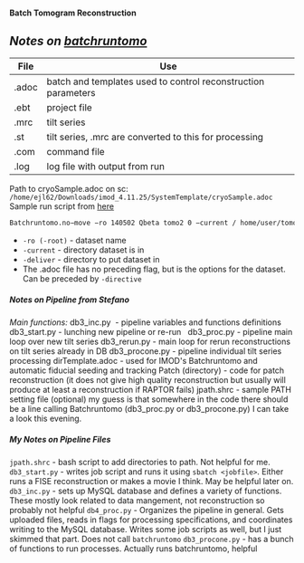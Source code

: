  #### Batch Tomogram Reconstruction
***Notes on [batchruntomo](https://bio3d.colorado.edu/imod/doc/man/batchruntomo.html#TOP)***
- 

| File  | Use                                                           |
| ----- | ------------------------------------------------------------- |
| .adoc | batch and templates used to control reconstruction parameters |
| .ebt  | project file                                                  |
| .mrc  | tilt series                                                   |
| .st   | tilt series, .mrc are converted to this for processing        |
| .com  | command file                                                  |
| .log  | log file with output from run                                 |
Path to cryoSample.adoc on sc: `/home/ejl62/Downloads/imod_4.11.25/SystemTemplate/cryoSample.adoc`
Sample run script from [here](https://liacs.leidenuniv.nl/assets/Bachelorscripties/Inf-studiejaar-2014-2015/2014-2015SimonRKlaver.pdf)
```bash title:sample_batchruntomo
Batchruntomo.no−move −ro 140502 Qbeta tomo2 0 −current / home/user/tomo/Qbeta −deliver /home/tomography/ ResultatenSimon/Qbeta✩{i} /home/user/tomo/ batchQbetatest . adoc
```
- `-ro (-root)` - dataset name
- `-current` - directory dataset is in
- `-deliver` - directory to put dataset in
- The .adoc file has no preceding flag, but is the options for the dataset. Can be preceded by `-directive`

##### Notes on Pipeline from Stefano
*Main functions:*
db3_inc.py  - pipeline variables and functions definitions
db3_start.py - lunching new pipeline or re-run  
db3_proc.py - pipeline main loop over new tilt series
db3_rerun.py - main loop for rerun reconstructions on tilt series already in DB
db3_procone.py - pipeline individual tilt series processing
dirTemplate.adoc - used for IMOD's Batchruntomo and automatic fiducial seeding and tracking
Patch (directory) - code for patch reconstruction (it does not give high quality reconstruction but usually will produce at least a reconstruction if RAPTOR fails)
jpath.shrc - sample PATH setting file (optional)
my guess is that somewhere in the code there should be a line calling Batchruntomo (db3_proc.py or db3_procone.py) I can take a look this evening.
##### My Notes on Pipeline Files
`jpath.shrc` - bash script to add directories to path. Not helpful for me.
`db3_start.py` - writes job script and runs it using `sbatch <jobfile>`. Either runs a FISE reconstruction or makes a movie I think. May be helpful later on.
`db3_inc.py` - sets up MySQL database and defines a variety of functions. These mostly look related to data mangement, not reconstruction so probably not helpful
`db4_proc.py` - Organizes the pipeline in general. Gets uploaded files, reads in flags for processing specifications, and coordinates writing to the MySQL database. Writes some job scripts as well, but I just skimmed that part. Does not call `batchruntomo`
`db3_procone.py` - has a bunch of functions to run processes. Actually runs batchruntomo, helpful
